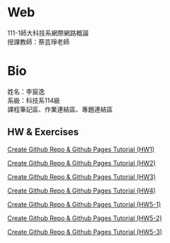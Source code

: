 # Web
111-1師大科技系網際網路概論  
授課教師：蔡芸琤老師

# Bio
姓名：李宸逸  
系級：科技系114級  
課程筆記區、作業連結區、專題連結區  


## HW & Exercises    
[Create Github Repo & Github Pages Tutorial (HW1)](https://youtu.be/UdT5CSLNrEg)

[Create Github Repo & Github Pages Tutorial (HW2)](https://youtu.be/DLpWUXMMPbY)

[Create Github Repo & Github Pages Tutorial (HW3)](https://youtu.be/7PXUy2Yb6l4)

[Create Github Repo & Github Pages Tutorial (HW4)](https://youtu.be/E1TmRdpukX8)

[Create Github Repo & Github Pages Tutorial (HW5-1)](https://youtu.be/8luYkro90Ms)

[Create Github Repo & Github Pages Tutorial (HW5-2)](https://youtu.be/ffPsJRlkhls)

[Create Github Repo & Github Pages Tutorial (HW5-3)](https://youtu.be/5nza_PLLAmw)
